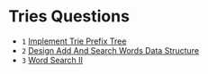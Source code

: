 # Tries Questions

- `1` [Implement Trie Prefix Tree](https://leetcode.com/problems/implement-trie-prefix-tree/)
- `2` [Design Add And Search Words Data Structure](https://leetcode.com/problems/design-add-and-search-words-data-structure/)
- `3` [Word Search II](https://leetcode.com/problems/word-search-ii/)
